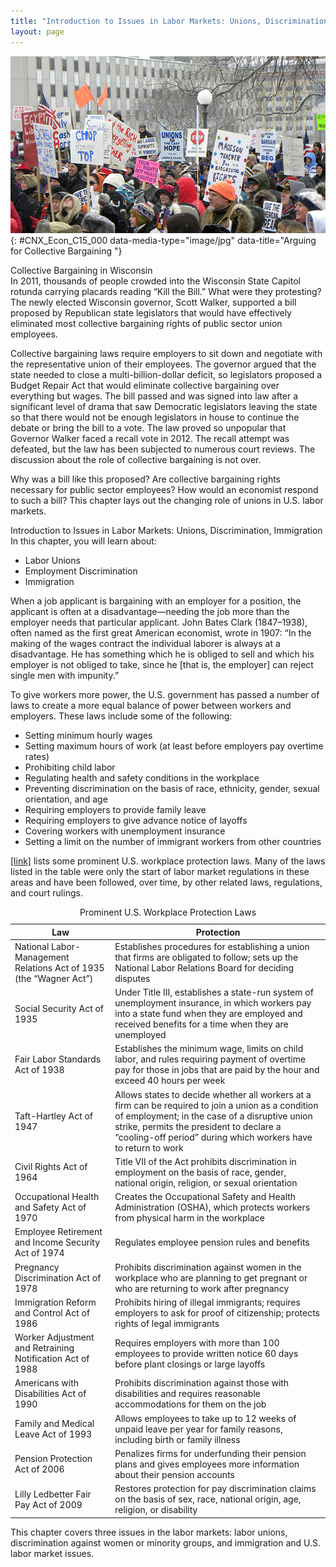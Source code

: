 ```yaml
---
title: "Introduction to Issues in Labor Markets: Unions, Discrimination, Immigration"
layout: page
---
```



<?cnx.eoc class="summary" title="Chapter Review"?>

<?cnx.eoc class="self-check-questions" title="Self-Check Questions"?>

<?cnx.eoc class="review-questions" title="Review Questions"?>

<?cnx.eoc class="critical-thinking" title="Critical Thinking Questions"?>

<?cnx.eoc class="problems" title="Problems"?>

<?cnx.eoc class="references" title="References"?>

 ![This photograph shows people protesting in response to Wisconsin governor Scott Walker&#x2019;s collective bargaining laws.](../resources/CNX_Econ_C15_000.jpg "In 2011, thousands of people in Wisconsin protested against a bill that would eliminate the right to collective bargaining over everything except wages. (Credit: modification of work by Fibonacci Blue/Flickr Creative Commons)"){: #CNX_Econ_C15_000 data-media-type="image/jpg" data-title="Arguing for Collective Bargaining "}

<div data-type="note" class="economics bringhome" markdown="1">
<div data-type="title">
Collective Bargaining in Wisconsin
</div>
In 2011, thousands of people crowded into the Wisconsin State Capitol rotunda carrying placards reading “Kill the Bill.” What were they protesting? The newly elected Wisconsin governor, Scott Walker, supported a bill proposed by Republican state legislators that would have effectively eliminated most collective bargaining rights of public sector union employees.

Collective bargaining laws require employers to sit down and negotiate with the representative union of their employees. The governor argued that the state needed to close a multi-billion-dollar deficit, so legislators proposed a Budget Repair Act that would eliminate collective bargaining over everything but wages. The bill passed and was signed into law after a significant level of drama that saw Democratic legislators leaving the state so that there would not be enough legislators in house to continue the debate or bring the bill to a vote. The law proved so unpopular that Governor Walker faced a recall vote in 2012. The recall attempt was defeated, but the law has been subjected to numerous court reviews. The discussion about the role of collective bargaining is not over.

Why was a bill like this proposed? Are collective bargaining rights necessary for public sector employees? How would an economist respond to such a bill? This chapter lays out the changing role of unions in U.S. labor markets.

</div>

<div data-type="note" class="economics chapter-objectives" markdown="1">
<div data-type="title">
Introduction to Issues in Labor Markets: Unions, Discrimination, Immigration
</div>
In this chapter, you will learn about:

* Labor Unions
* Employment Discrimination
* Immigration

</div>

When a job applicant is bargaining with an employer for a position, the applicant is often at a disadvantage—needing the job more than the employer needs that particular applicant. John Bates Clark (1847–1938), often named as the first great American economist, wrote in 1907: “In the making of the wages contract the individual laborer is always at a disadvantage. He has something which he is obliged to sell and which his employer is not obliged to take, since he \[that is, the employer\] can reject single men with impunity.”

To give workers more power, the U.S. government has passed a number of laws to create a more equal balance of power between workers and employers. These laws include some of the following:

* Setting minimum hourly wages
* Setting maximum hours of work (at least before employers pay overtime rates)
* Prohibiting child labor
* Regulating health and safety conditions in the workplace
* Preventing discrimination on the basis of race, ethnicity, gender, sexual orientation, and age
* Requiring employers to provide family leave
* Requiring employers to give advance notice of layoffs
* Covering workers with unemployment insurance
* Setting a limit on the number of immigrant workers from other countries

[\[link\]](#Table_15_01) lists some prominent U.S. workplace protection laws. Many of the laws listed in the table were only the start of labor market regulations in these areas and have been followed, over time, by other related laws, regulations, and court rulings.

<table id="Table_15_01" summary="The table shows some of the prominent U.S. workplace protection laws. Column 1 lists the laws. Column 2 lists the protections granted by the laws. National Labor-Management Relations Act of 1935 (the &#x201C;Wagner Act&#x201D;): Establishes procedures for establishing a union that firms are obligated to follow; sets up the National Labor Relations Board for deciding disputes. Social Security Act of 1935: Under Title III, establishes a state-run system of unemployment insurance, in which workers pay into a state fund when they are employed and received benefits for a time when they are unemployed. Fair Labor Standards Act of 1938: Establishes the minimum wage, limits on child labor, and rules requiring payment of overtime pay for those in jobs that are paid by the hour and exceed 40 hours per week. Taft-Hartley Act of 1947: Allows states to decide whether all workers at a firm can be required to join a union as a condition of employment; in the case of a disruptive union strike, permits the president to declare a &#x201C;cooling-off period&#x201D; during which workers have to return to work. Civil Rights Act of 1964: Title VII of the Act prohibits discrimination in employment on the basis of race, gender, national origin, religion, or sexual orientation. Occupational Health and Safety Act of 1970: Creates the Occupational Safety and Health Administration (OSHA), which protects workers from physical harm in the workplace. Employee Retirement and Income Security Act of 1974: Regulates employee pension rules and benefits. Pregnancy Discrimination Act of 1978: Prohibits discrimination against women in the workplace who are planning to get pregnant or who are returning to work after pregnancy. Immigration Reform and Control Act of 1986: Prohibits hiring of illegal immigrants; requires employers to ask for proof of citizenship; protects rights of legal immigrants. Worker Adjustment and Retraining Notification Act of 1988: Requires employers with more than 100 employees to provide written notice 60 days before plant closings or large layoffs. Americans with Disabilities Act of 1990: Prohibits discrimination against those with disabilities and requires reasonable accommodations for them on the job. Family and Medical Leave Act of 1993: Allows employees to take up to 12 weeks of unpaid leave per year for family reasons, including birth or family illness. Pension Protection Act of 2006: Penalizes firms for underfunding their pension plans and gives employees more information about their pension accounts. Lilly Ledbetter Fair Pay Act of 2009: Restores protection for pay discrimination claims on the basis of sex, race, national origin, age, religion, or disability."><caption><span data-type="title">Prominent U.S. Workplace Protection Laws</span></caption><thead>
<tr>
<th>Law</th>
<th>Protection </th>
</tr>
</thead><tbody>
<tr>
<td>National Labor-Management Relations Act of 1935 (the “Wagner Act”)</td>
<td>Establishes procedures for establishing a union that firms are obligated to follow; sets up the National Labor Relations Board for deciding disputes</td>
</tr>
<tr>
<td>Social Security Act of 1935</td>
<td>Under Title III, establishes a state-run system of unemployment insurance, in which workers pay into a state fund when they are employed and received benefits for a time when they are unemployed</td>
</tr>
<tr>
<td>Fair Labor Standards Act of 1938</td>
<td>Establishes the minimum wage, limits on child labor, and rules requiring payment of overtime pay for those in jobs that are paid by the hour and exceed 40 hours per week</td>
</tr>
<tr>
<td>Taft-Hartley Act of 1947</td>
<td>Allows states to decide whether all workers at a firm can be required to join a union as a condition of employment; in the case of a disruptive union strike, permits the president to declare a “cooling-off period” during which workers have to return to work</td>
</tr>
<tr>
<td>Civil Rights Act of 1964</td>
<td>Title VII of the Act prohibits discrimination in employment on the basis of race, gender, national origin, religion, or sexual orientation</td>
</tr>
<tr>
<td>Occupational Health and Safety Act of 1970</td>
<td>Creates the Occupational Safety and Health Administration (OSHA), which protects workers from physical harm in the workplace</td>
</tr>
<tr>
<td>Employee Retirement and Income Security Act of 1974</td>
<td>Regulates employee pension rules and benefits</td>
</tr>
<tr>
<td>Pregnancy Discrimination Act of 1978</td>
<td>Prohibits discrimination against women in the workplace who are planning to get pregnant or who are returning to work after pregnancy</td>
</tr>
<tr>
<td>Immigration Reform and Control Act of 1986</td>
<td>Prohibits hiring of illegal immigrants; requires employers to ask for proof of citizenship; protects rights of legal immigrants</td>
</tr>
<tr>
<td>Worker Adjustment and Retraining Notification Act of 1988</td>
<td>Requires employers with more than 100 employees to provide written notice 60 days before plant closings or large layoffs</td>
</tr>
<tr>
<td>Americans with Disabilities Act of 1990</td>
<td>Prohibits discrimination against those with disabilities and requires reasonable accommodations for them on the job</td>
</tr>
<tr>
<td>Family and Medical Leave Act of 1993</td>
<td>Allows employees to take up to 12 weeks of unpaid leave per year for family reasons, including birth or family illness</td>
</tr>
<tr>
<td>Pension Protection Act of 2006</td>
<td>Penalizes firms for underfunding their pension plans and gives employees more information about their pension accounts</td>
</tr>
<tr>
<td>Lilly Ledbetter Fair Pay Act of 2009</td>
<td>Restores protection for pay discrimination claims on the basis of sex, race, national origin, age, religion, or disability</td>
</tr>
</tbody></table>

This chapter covers three issues in the labor markets: labor unions, discrimination against women or minority groups, and immigration and U.S. labor market issues.

